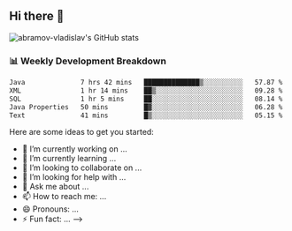 ## Hi there 👋
![abramov-vladislav's GitHub stats](https://github-readme-stats.vercel.app/api?username=abramov-vladislav&theme=dark&show_icons=true)

### 📊 Weekly Development Breakdown

<!--START_SECTION:waka-->

```txt
Java              7 hrs 42 mins   ██████████████▒░░░░░░░░░░   57.87 %
XML               1 hr 14 mins    ██▒░░░░░░░░░░░░░░░░░░░░░░   09.28 %
SQL               1 hr 5 mins     ██░░░░░░░░░░░░░░░░░░░░░░░   08.14 %
Java Properties   50 mins         █▓░░░░░░░░░░░░░░░░░░░░░░░   06.28 %
Text              41 mins         █▒░░░░░░░░░░░░░░░░░░░░░░░   05.15 %
```

<!--END_SECTION:waka-->


Here are some ideas to get you started:

- 🔭 I’m currently working on ...
- 🌱 I’m currently learning ...
- 👯 I’m looking to collaborate on ...
- 🤔 I’m looking for help with ...
- 💬 Ask me about ...
- 📫 How to reach me: ...
- 😄 Pronouns: ...
- ⚡ Fun fact: ...
-->
